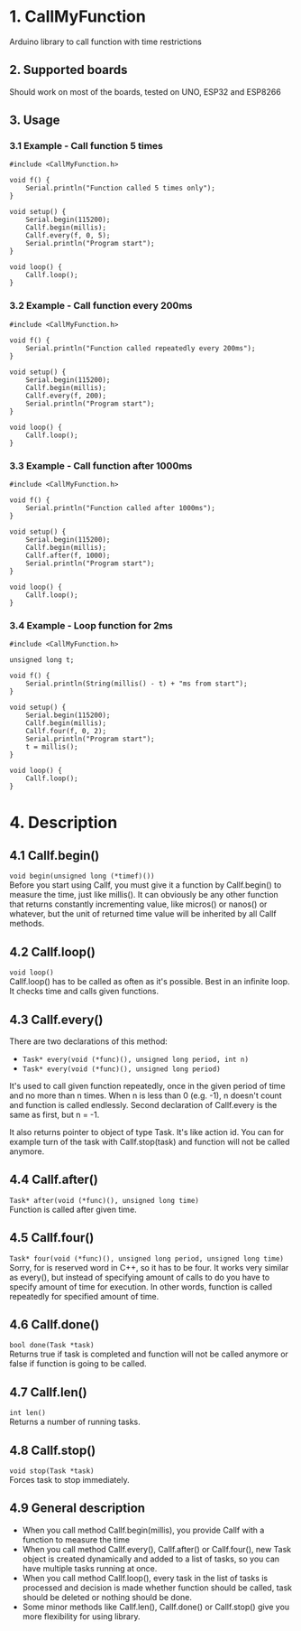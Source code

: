 # 1. CallMyFunction
Arduino library to call function with time restrictions

## 2. Supported boards
Should work on most of the boards, tested on UNO, ESP32 and ESP8266

## 3. Usage
### 3.1 Example - Call function 5 times
```
#include <CallMyFunction.h>

void f() {
    Serial.println("Function called 5 times only");
}

void setup() {
    Serial.begin(115200);
    Callf.begin(millis);
    Callf.every(f, 0, 5);
    Serial.println("Program start");
}

void loop() {
    Callf.loop();
}
```

### 3.2 Example - Call function every 200ms
```
#include <CallMyFunction.h>

void f() {
    Serial.println("Function called repeatedly every 200ms");
}

void setup() {
    Serial.begin(115200);
    Callf.begin(millis);
    Callf.every(f, 200);
    Serial.println("Program start");
}

void loop() {
    Callf.loop();
}
```

### 3.3 Example - Call function after 1000ms
```
#include <CallMyFunction.h>

void f() {
    Serial.println("Function called after 1000ms");
}

void setup() {
    Serial.begin(115200);
    Callf.begin(millis);
    Callf.after(f, 1000);
    Serial.println("Program start");
}

void loop() {
    Callf.loop();
}
```

### 3.4 Example - Loop function for 2ms
```
#include <CallMyFunction.h>

unsigned long t;

void f() {
    Serial.println(String(millis() - t) + "ms from start");
}

void setup() {
    Serial.begin(115200);
    Callf.begin(millis);
    Callf.four(f, 0, 2);
    Serial.println("Program start");
    t = millis();
}

void loop() {
    Callf.loop();
}
```

# 4. Description
## 4.1 Callf.begin()
`void begin(unsigned long (*timef)())`</br>
Before you start using Callf, you must give it a function by Callf.begin()
to measure the time, just like millis(). It can obviously be any other function
that returns constantly incrementing value, like micros() or nanos() or whatever,
but the unit of returned time value will be inherited by all Callf methods. 
## 4.2 Callf.loop()
`void loop()`</br>
Callf.loop() has to be called as often as it's possible. Best in an infinite loop.
It checks time and calls given functions.
## 4.3 Callf.every()
There are two declarations of this method:
 * `Task* every(void (*func)(), unsigned long period, int n)`
 * `Task* every(void (*func)(), unsigned long period)`

It's used to call given function repeatedly, once in the given period of time
and no more than n times. When n is less than 0 (e.g. -1), n doesn't count and
function is called endlessly. Second declaration of Callf.every is the same
as first, but n = -1.

It also returns pointer to object of type Task. It's like action id.
You can for example turn of the task with Callf.stop(task) and function
will not be called anymore.
## 4.4 Callf.after()
`Task* after(void (*func)(), unsigned long time)`</br>
Function is called after given time.
## 4.5 Callf.four()
`Task* four(void (*func)(), unsigned long period, unsigned long time)`</br>
Sorry, for is reserved word in C++, so it has to be four.
It works very similar as every(), but instead of specifying amount of calls to do
you have to specify amount of time for execution.
In other words, function is called repeatedly for specified amount of time.
## 4.6 Callf.done()
`bool done(Task *task)`</br>
Returns true if task is completed and function will not be called anymore
or false if function is going to be called.
## 4.7 Callf.len()
`int len()`</br>
Returns a number of running tasks.
## 4.8 Callf.stop()
`void stop(Task *task)`</br>
Forces task to stop immediately.
## 4.9 General description
 * When you call method Callf.begin(millis), you provide Callf with a function to measure the time
 * When you call method Callf.every(), Callf.after() or Callf.four(), new Task object is created
   dynamically and added to a list of tasks, so you can have multiple tasks running at once.
 * When you call method Callf.loop(), every task in the list of tasks is processed and decision
   is made whether function should be called, task should be deleted or nothing should be done.
 * Some minor methods like Callf.len(), Callf.done() or Callf.stop() give you more flexibility
   for using library.

 
 
 
 
 
 
